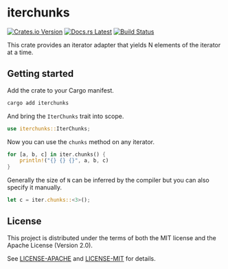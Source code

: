 <!-- Generated by cargo-onedoc. DO NOT EDIT. -->

# iterchunks

[![Crates.io Version](https://img.shields.io/crates/v/iterchunks.svg)](https://crates.io/crates/iterchunks)
[![Docs.rs Latest](https://img.shields.io/badge/docs.rs-latest-blue.svg)](https://docs.rs/iterchunks)
[![Build Status](https://img.shields.io/github/workflow/status/rossmacarthur/iterchunks/build/trunk)](https://github.com/rossmacarthur/iterchunks/actions?query=workflow%3Abuild)

This crate provides an iterator adapter that yields N elements of the
iterator at a time.

## Getting started

Add the crate to your Cargo manifest.

```sh
cargo add iterchunks
```

And bring the `IterChunks` trait into scope.

```rust
use iterchunks::IterChunks;
```

Now you can use the `chunks` method on any iterator.

```rust
for [a, b, c] in iter.chunks() {
    println!("{} {} {}", a, b, c)
}
```

Generally the size of `N` can be inferred by the compiler but you can also
specify it manually.

```rust
let c = iter.chunks::<3>();
```

## License

This project is distributed under the terms of both the MIT license and the Apache License (Version 2.0).

See [LICENSE-APACHE](LICENSE-APACHE) and [LICENSE-MIT](LICENSE-MIT) for details.
